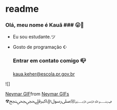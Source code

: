 # readme
### Olá, meu nome é Kauã ### 😛🫴


- Eu sou estudante.ツ
- Gosto de programação ☪

  ### Entrar em contato comigo 📪
  kaua.keher@escola.pr.gov.br


![]<div class="tenor-gif-embed" data-postid="22301060" data-share-method="host" data-aspect-ratio="1" data-width="100%"><a href="https://tenor.com/view/neymar-gif-22301060">Neymar GIF</a>from <a href="https://tenor.com/search/neymar-gifs">Neymar GIFs</a></div> <script type="text/javascript" async src="https://tenor.com/embed.js"></script>
☢ݠ﷽ﷺﷹﷶﷻﷳﷱﶿﶾﶽ
  
